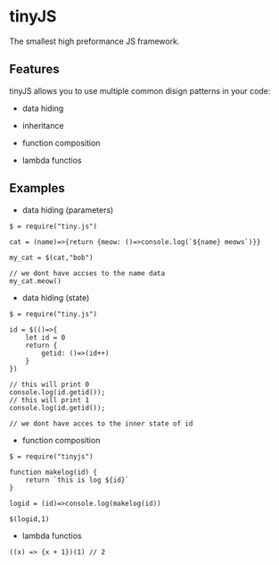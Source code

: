 # tinyJS

The smallest high preformance JS framework.

## Features

tinyJS allows you to use multiple common disign patterns in your code:

- data hiding

- inheritance

- function composition

- lambda functios

## Examples

- data hiding (parameters)

```
$ = require("tiny.js")

cat = (name)=>{return {meow: ()=>console.log(`${name} meows`)}}

my_cat = $(cat,"bob")

// we dont have accses to the name data
my_cat.meow()
```

- data hiding (state)

```
$ = require("tiny.js")

id = $(()=>{
	let id = 0
	return {
		getid: ()=>(id++)
	}
})

// this will print 0
console.log(id.getid());
// this will print 1
console.log(id.getid());

// we dont have acces to the inner state of id
```

- function composition

```
$ = require("tinyjs")

function makelog(id) {
	return `this is log ${id}`
}

logid = (id)=>console.log(makelog(id))

$(logid,1)
```

- lambda functios

```
((x) => {x + 1})(1) // 2
```

